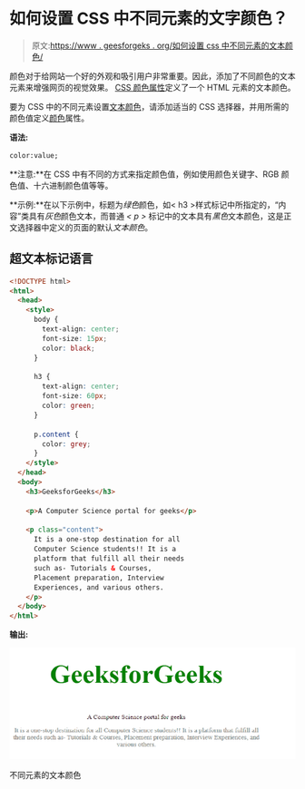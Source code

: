 # 如何设置 CSS 中不同元素的文字颜色？

> 原文:[https://www . geesforgeks . org/如何设置 css 中不同元素的文本颜色/](https://www.geeksforgeeks.org/how-to-set-the-text-color-for-different-elements-in-css/)

颜色对于给网站一个好的外观和吸引用户非常重要。因此，添加了不同颜色的文本元素来增强网页的视觉效果。 [CSS 颜色属性](https://www.geeksforgeeks.org/css-color-property/)定义了一个 HTML 元素的文本颜色。

要为 CSS 中的不同元素设置[文本颜色](https://www.geeksforgeeks.org/css-text-formatting/)，请添加适当的 CSS 选择器，并用所需的颜色值定义[颜色](https://www.geeksforgeeks.org/css-color-property/)属性。

**语法:**

```html
color:value;
```

**注意:**在 CSS 中有不同的方式来指定颜色值，例如使用颜色关键字、RGB 颜色值、十六进制颜色值等等。

**示例:**在以下示例中，标题为*绿色*颜色，如< h3 >样式标记中所指定的，“内容”类具有*灰色*颜色文本，而普通 *< p >* 标记中的文本具有*黑色*文本颜色，这是正文选择器中定义的页面的默认*文本颜色*。

## 超文本标记语言

```html
<!DOCTYPE html>
<html>
  <head>
    <style>
      body {
        text-align: center;
        font-size: 15px;
        color: black;
      }

      h3 {
        text-align: center;
        font-size: 60px;
        color: green;
      }

      p.content {
        color: grey;
      }
    </style>
  </head>
  <body>
    <h3>GeeksforGeeks</h3>

    <p>A Computer Science portal for geeks</p>

    <p class="content">
      It is a one-stop destination for all 
      Computer Science students!! It is a
      platform that fulfill all their needs 
      such as- Tutorials & Courses,
      Placement preparation, Interview 
      Experiences, and various others.
    </p>
  </body>
</html>
```

**输出:**

![](img/f87998e822216a05834c610387ec2fbb.png)

不同元素的文本颜色